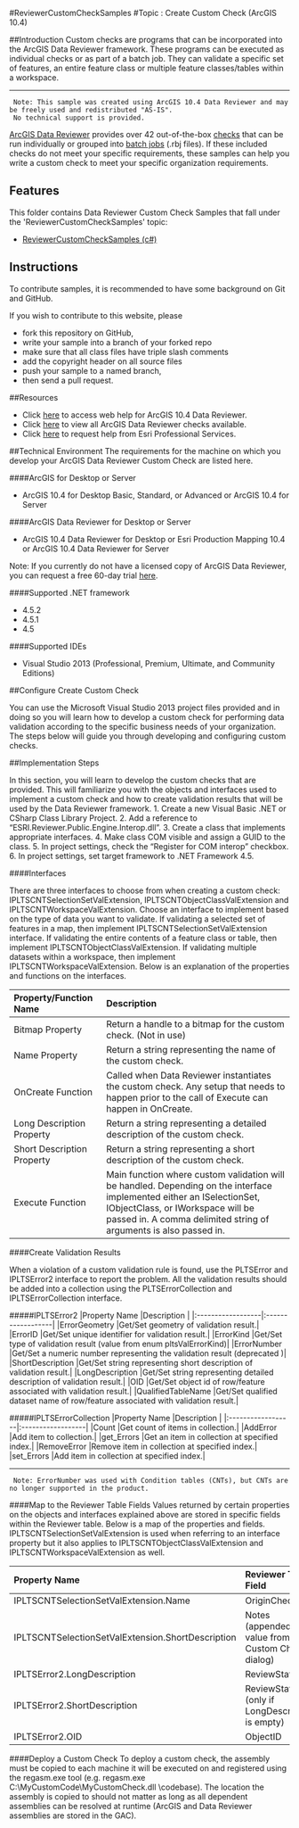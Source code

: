 #ReviewerCustomCheckSamples
#Topic : Create Custom Check (ArcGIS 10.4)

##Introduction
Custom checks are programs that can be incorporated into the ArcGIS Data Reviewer framework. These programs can be executed as individual checks or as part of a batch job. They can validate a specific set of features, an entire feature class or multiple feature classes/tables within a workspace.

----------
     Note: This sample was created using ArcGIS 10.4 Data Reviewer and may be freely used and redistributed "AS-IS". 
     No technical support is provided.

[ArcGIS Data Reviewer](http://www.esri.com/software/arcgis/extensions/arcgis-data-reviewer/index.html) provides over 42 out-of-the-box [checks](http://desktop.arcgis.com/en/arcmap/latest/extensions/data-reviewer/checks-in-data-reviewer.htm) that can be run individually or grouped into [batch jobs](http://desktop.arcgis.com/en/arcmap/latest/extensions/data-reviewer/batch-jobs-and-data-reviewer.htm) (.rbj files). If these included checks do not meet your specific requirements, these samples can help you write a custom check to meet your specific organization requirements.

## Features 

This folder contains Data Reviewer Custom Check Samples that fall under the 'ReviewerCustomCheckSamples' topic:

* [ReviewerCustomCheckSamples (c#)](https://github.com/dheerajv/ReviewerCustomCheckSamples)  


## Instructions

To contribute samples, it is recommended to have some background on Git and GitHub. 

If you wish to contribute to this website, please  
* fork this repository on GitHub,  
* write your sample into a branch of your forked repo  
 * make sure that all class files have triple slash comments  
 * add the copyright header on all source files  
* push your sample to a named branch, 
* then send a pull request.

##Resources
* Click [here](http://desktop.arcgis.com/en/arcmap/latest/extensions/data-reviewer/what-is-data-reviewer.htm) to access web help for ArcGIS 10.4 Data Reviewer.
* Click [here](http://desktop.arcgis.com/en/arcmap/latest/extensions/data-reviewer/pdf/Reviewer_check_poster.pdf) to view all ArcGIS Data Reviewer checks available.
* Click [here](http://www.esri.com/services/professional-services/request-services) to request help from Esri Professional Services.

##Technical Environment
The requirements for the machine on which you develop your ArcGIS Data Reviewer Custom Check are listed here.

####ArcGIS for Desktop or Server

* ArcGIS 10.4 for Desktop Basic, Standard, or Advanced or  ArcGIS 10.4 for Server

####ArcGIS Data Reviewer for Desktop or Server

* ArcGIS 10.4 Data Reviewer for Desktop or Esri Production Mapping 10.4 or ArcGIS 10.4 Data Reviewer for Server

Note: If you currently do not have a licensed copy of ArcGIS Data Reviewer, you can request a free 60-day trial [here](http://www.esri.com/apps/products/offers/mapping/index.cfm?prd=reviewer).

####Supported .NET framework

* 4.5.2 
* 4.5.1 
* 4.5 

####Supported IDEs

* Visual Studio 2013 (Professional, Premium, Ultimate, and Community Editions) 

##Configure Create Custom Check

You can use the Microsoft Visual Studio 2013 project files provided and in doing so you will learn how to develop a custom check for performing data validation according to the specific business needs of your organization. The steps below will guide you through developing and configuring custom checks.

##Implementation Steps

In this section, you will learn to develop the custom checks that are provided. This will familiarize you with the objects and interfaces used to implement a custom check and how to create validation results that will be used by the Data Reviewer framework.
     1. Create a new Visual Basic .NET or CSharp Class Library Project.
     2. Add a reference to “ESRI.Reviewer.Public.Engine.Interop.dll”.
     3. Create a class that implements appropriate interfaces.
     4. Make class COM visible and assign a GUID to the class.
     5. In project settings, check the “Register for COM interop” checkbox.
     6. In project settings, set target framework to .NET Framework 4.5.

####Interfaces

There are three interfaces to choose from when creating a custom check: IPLTSCNTSelectionSetValExtension, IPLTSCNTObjectClassValExtension and IPLTSCNTWorkspaceValExtension. Choose an interface to implement based on the type of data you want to validate. If validating a selected set of features in a map, then implement IPLTSCNTSelectionSetValExtension interface. If validating the entire contents of a feature class or table, then implement IPLTSCNTObjectClassValExtension. If validating multiple datasets within a workspace, then implement IPLTSCNTWorkspaceValExtension. Below is an explanation of the properties and functions on the interfaces.

|Property/Function Name       |Description               |
|:--------------------------- |:--------------|
|Bitmap Property              |Return a handle to a bitmap for the custom check. (Not in use)|
|Name Property                |Return a string representing the name of the custom check.|
|OnCreate Function            |Called when Data Reviewer instantiates the custom check. Any setup that needs to happen prior to the call of Execute can happen in OnCreate.|
|Long Description Property    |Return a string representing a detailed description of the custom check.|
|Short Description Property   |Return a string representing a short description of the custom check.|
|Execute Function             |Main function where custom validation will be handled. Depending on the interface implemented either an ISelectionSet, IObjectClass, or IWorkspace will be passed in. A comma delimited string of arguments is also passed in.|

####Create Validation Results

When a violation of a custom validation rule is found, use the PLTSError and IPLTSError2 interface to report the problem. All the validation results should be added into a collection using the PLTSErrorCollection and IPLTSErrorCollection interface.

#####IPLTSError2
|Property Name      |Description        |
|:------------------|:------------------|
|ErrorGeometry      |Get/Set geometry of validation result.|
|ErrorID            |Get/Set unique identifier for validation result.|
|ErrorKind          |Get/Set type of validation result (value from enum pltsValErrorKind)|
|ErrorNumber        |Get/Set a numeric number representing the validation result (deprecated )|
|ShortDescription   |Get/Set string representing short description of validation result.|
|LongDescription    |Get/Set string representing detailed description of validation result.|
|OID                |Get/Set object id of row/feature associated with validation result.|
|QualifiedTableName |Get/Set qualified dataset name of row/feature associated with validation result.|

#####IPLTSErrorCollection
|Property Name      |Description        |
|:------------------|:------------------|
|Count              |Get count of items in collection.|
|AddError           |Add item to collection.|
|get_Errors         |Get an item in collection at specified index.|
|RemoveError        |Remove item in collection at specified index.|
|set_Errors         |Add item in collection at specified index.|

----------
     Note: ErrorNumber was used with Condition tables (CNTs), but CNTs are no longer supported in the product.

####Map to the Reviewer Table Fields
Values returned by certain properties on the objects and interfaces explained above are stored in specific fields within the Reviewer table. Below is a map of the properties and fields. IPLTSCNTSelectionSetValExtension is used when referring to an interface property but it also applies to IPLTSCNTObjectClassValExtension and IPLTSCNTWorkspaceValExtension as well.

|Property Name                                         |Reviewer Table Field        |
|:-----------------------------------------------------|:------------------|
|IPLTSCNTSelectionSetValExtension.Name                 |OriginCheck|
|IPLTSCNTSelectionSetValExtension.ShortDescription     |Notes (appended to value from Custom Check dialog)|
|IPLTSError2.LongDescription                           |ReviewStatus|
|IPLTSError2.ShortDescription                          |ReviewStatus (only if LongDescription is empty)|
|IPLTSError2.OID                                       |ObjectID|

####Deploy a Custom Check
To deploy a custom check, the assembly must be copied to each machine it will be executed on and registered using the regasm.exe tool (e.g. regasm.exe C:\MyCustomCode\MyCustomCheck.dll \codebase). The location the assembly is copied to should not matter as long as all dependent assemblies can be resolved at runtime (ArcGIS and Data Reviewer assemblies are stored in the GAC).
